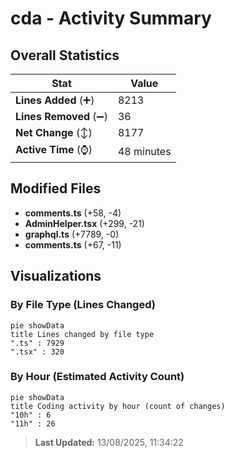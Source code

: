 # cda - Activity Summary 

## Overall Statistics

| Stat                   | Value                                                             |
| ---------------------- | ----------------------------------------------------------------- |
| **Lines Added** (➕)   | 8213                                          |
| **Lines Removed** (➖) | 36                                        |
| **Net Change** (↕)    | 8177                |
| **Active Time** (⌚)   | 48 minutes |


## Modified Files
- **comments.ts** (+58, -4)
- **AdminHelper.tsx** (+299, -21)
- **graphql.ts** (+7789, -0)
- **comments.ts** (+67, -11)

## Visualizations

### By File Type (Lines Changed)

```mermaid
pie showData
title Lines changed by file type
".ts" : 7929
".tsx" : 320
```

### By Hour (Estimated Activity Count)

```mermaid
pie showData
title Coding activity by hour (count of changes)
"10h" : 6
"11h" : 26
```


> **Last Updated:** 13/08/2025, 11:34:22